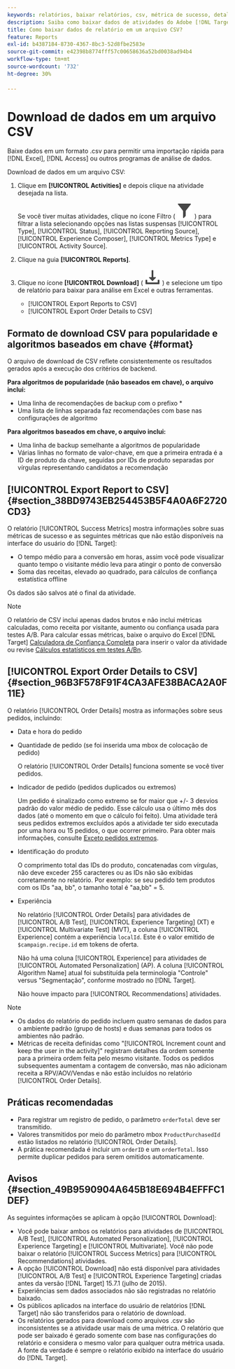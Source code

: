 ```yaml
---
keywords: relatórios, baixar relatórios, csv, métrica de sucesso, detalhes do pedido
description: Saiba como baixar dados de atividades do Adobe [!DNL Target]  em um formato CVS para permitir uma importação rápida para Excel, Access ou outros programas de análise de dados.
title: Como baixar dados de relatório em um arquivo CSV?
feature: Reports
exl-id: b4387184-8730-4367-8bc3-52d8fbe2583e
source-git-commit: e42398b8774fff57c00658636a52bd0038ad94b4
workflow-type: tm+mt
source-wordcount: '732'
ht-degree: 30%

---
```


# Download de dados em um arquivo CSV

Baixe dados em um formato .csv para permitir uma importação rápida para [!DNL Excel], [!DNL Access] ou outros programas de análise de dados.

Download de dados em um arquivo CSV:

1. Clique em **[!UICONTROL Activities]** e depois clique na atividade desejada na lista.

   Se você tiver muitas atividades, clique no ícone Filtro ( ![Ícone Filtro](/help/main/assets/icons/Filter.svg) ) para filtrar a lista selecionando opções nas listas suspensas [!UICONTROL Type], [!UICONTROL Status], [!UICONTROL Reporting Source], [!UICONTROL Experience Composer], [!UICONTROL Metrics Type] e [!UICONTROL Activity Source].

1. Clique na guia **[!UICONTROL Reports]**.
1. Clique no ícone **[!UICONTROL Download]** ( ![Ícone de download](/help/main/assets/icons/Download.svg) ) e selecione um tipo de relatório para baixar para análise em Excel e outras ferramentas.

   * [!UICONTROL Export Reports to CSV]
   * [!UICONTROL Export Order Details to CSV]

## Formato de download CSV para popularidade e algoritmos baseados em chave {#format}

O arquivo de download de CSV reflete consistentemente os resultados gerados após a execução dos critérios de backend.

**Para algoritmos de popularidade (não baseados em chave), o arquivo inclui:**

* Uma linha de recomendações de backup com o prefixo *
* Uma lista de linhas separada faz recomendações com base nas configurações de algoritmo

**Para algoritmos baseados em chave, o arquivo inclui:**

* Uma linha de backup semelhante a algoritmos de popularidade
* Várias linhas no formato de valor-chave, em que a primeira entrada é a ID de produto da chave, seguidas por IDs de produto separadas por vírgulas representando candidatos a recomendação

## [!UICONTROL Export Report to CSV] {#section_38BD9743EB254453B5F4A0A6F2720CD3}

O relatório [!UICONTROL Success Metrics] mostra informações sobre suas métricas de sucesso e as seguintes métricas que não estão disponíveis na interface do usuário do [!DNL Target]:

* O tempo médio para a conversão em horas, assim você pode visualizar quanto tempo o visitante médio leva para atingir o ponto de conversão
* Soma das receitas, elevado ao quadrado, para cálculos de confiança estatística offline

Os dados são salvos até o final da atividade.

>[!NOTE]
>
>O relatório de CSV inclui apenas dados brutos e não inclui métricas calculadas, como receita por visitante, aumento ou confiança usada para testes A/B. Para calcular essas métricas, baixe o arquivo do Excel [!DNL Target] [Calculadora de Confiança Completa](/help/main/assets/complete_confidence_calculator.xlsx) para inserir o valor da atividade ou revise [Cálculos estatísticos em testes A/Bn](/help/main/c-reports/statistical-methodology/statistical-calculations.md).

## [!UICONTROL Export Order Details to CSV] {#section_96B3F578F91F4CA3AFE38BACA2A0F11E}

O relatório [!UICONTROL Order Details] mostra as informações sobre seus pedidos, incluindo:

* Data e hora do pedido
* Quantidade de pedido (se foi inserida uma mbox de colocação de pedido)

  O relatório [!UICONTROL Order Details] funciona somente se você tiver pedidos.

* Indicador de pedido (pedidos duplicados ou extremos)

  Um pedido é sinalizado como extremo se for maior que +/- 3 desvios padrão do valor médio de pedido. Esse cálculo usa o último mês dos dados (até o momento em que o cálculo foi feito). Uma atividade terá seus pedidos extremos excluídos após a atividade ter sido executada por uma hora ou 15 pedidos, o que ocorrer primeiro. Para obter mais informações, consulte [Exceto pedidos extremos](/help/main/c-reports/c-report-settings/excluding-extreme-orders.md#task_2AE7743FFCDD466DAEEB720BE5F33DAA).

* Identificação do produto

  O comprimento total das IDs do produto, concatenadas com vírgulas, não deve exceder 255 caracteres ou as IDs não são exibidas corretamente no relatório. Por exemplo: se seu pedido tem produtos com os IDs &quot;aa, bb&quot;, o tamanho total é &quot;aa,bb&quot; = 5.

* Experiência

  No relatório [!UICONTROL Order Details] para atividades de [!UICONTROL A/B Test], [!UICONTROL Experience Targeting] (XT) e [!UICONTROL Multivariate Test] (MVT), a coluna [!UICONTROL Experience] contém a experiência `localId`. Este é o valor emitido de `$campaign.recipe.id` em tokens de oferta.

  Não há uma coluna [!UICONTROL Experience] para atividades de [!UICONTROL Automated Personalization] (AP). A coluna [!UICONTROL Algorithm Name] atual foi substituída pela terminologia &quot;Controle&quot; versus &quot;Segmentação&quot;, conforme mostrado no [!DNL Target].

  Não houve impacto para [!UICONTROL Recommendations] atividades.

>[!NOTE]
>
>* Os dados do relatório do pedido incluem quatro semanas de dados para o ambiente padrão (grupo de hosts) e duas semanas para todos os ambientes não padrão.
>* Métricas de receita definidas como &quot;[!UICONTROL Increment count and keep the user in the activity]&quot; registram detalhes da ordem somente para a primeira ordem feita pelo mesmo visitante. Todos os pedidos subsequentes aumentam a contagem de conversão, mas não adicionam receita a RPV/AOV/Vendas e não estão incluídos no relatório [!UICONTROL Order Details].

## Práticas recomendadas

* Para registrar um registro de pedido, o parâmetro `orderTotal` deve ser transmitido.
* Valores transmitidos por meio do parâmetro mbox `ProductPurchasedId` estão listados no relatório [!UICONTROL Order Details].
* A prática recomendada é incluir um `orderID` e um `orderTotal`. Isso permite duplicar pedidos para serem omitidos automaticamente.

## Avisos {#section_49B9590904A645B18E694B4EFFFC1DEF}

As seguintes informações se aplicam à opção [!UICONTROL Download]:

* Você pode baixar ambos os relatórios para atividades de [!UICONTROL A/B Test], [!UICONTROL Automated Personalization], [!UICONTROL Experience Targeting] e [!UICONTROL Multivariate]. Você não pode baixar o relatório [!UICONTROL Success Metrics] para [!UICONTROL Recommendations] atividades.
* A opção [!UICONTROL Download] não está disponível para atividades [!UICONTROL A/B Test] e [!UICONTROL Experience Targeting] criadas antes da versão [!DNL Target] 15.7.1 (julho de 2015).
* Experiências sem dados associados não são registradas no relatório baixado.
* Os públicos aplicados na interface do usuário de relatórios [!DNL Target] não são transferidos para o relatório de download.
* Os relatórios gerados para download como arquivos .csv são inconsistentes se a atividade usar mais de uma métrica. O relatório que pode ser baixado é gerado somente com base nas configurações do relatório e considera o mesmo valor para qualquer outra métrica usada. A fonte da verdade é sempre o relatório exibido na interface do usuário do [!DNL Target].
